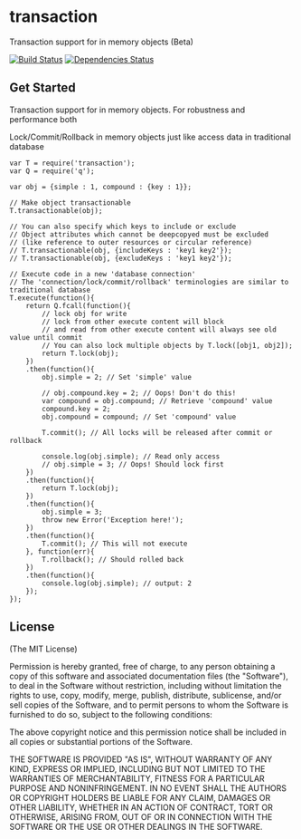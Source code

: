 # transaction

Transaction support for in memory objects (Beta)

[![Build Status](https://travis-ci.org/rain1017/transaction.svg?branch=master)](https://travis-ci.org/rain1017/transaction)
[![Dependencies Status](https://david-dm.org/rain1017/transaction.svg)](https://david-dm.org/rain1017/transaction)

## Get Started

Transaction support for in memory objects. For robustness and performance both

Lock/Commit/Rollback in memory objects just like access data in traditional database


```
var T = require('transaction');
var Q = require('q');

var obj = {simple : 1, compound : {key : 1}};

// Make object transactionable
T.transactionable(obj);

// You can also specify which keys to include or exclude
// Object attributes which cannot be deepcopyed must be excluded
// (like reference to outer resources or circular reference)
// T.transactionable(obj, {includeKeys : 'key1 key2'});
// T.transactionable(obj, {excludeKeys : 'key1 key2'});

// Execute code in a new 'database connection'
// The 'connection/lock/commit/rollback' terminologies are similar to traditional database
T.execute(function(){
	return Q.fcall(function(){
		// lock obj for write
		// lock from other execute content will block
		// and read from other execute content will always see old value until commit
		// You can also lock multiple objects by T.lock([obj1, obj2]);
		return T.lock(obj); 
	})
	.then(function(){ 
		obj.simple = 2; // Set 'simple' value

		// obj.compound.key = 2; // Oops! Don't do this!
		var compound = obj.compound; // Retrieve 'compound' value
		compound.key = 2;
		obj.compound = compound; // Set 'compound' value

		T.commit(); // All locks will be released after commit or rollback

		console.log(obj.simple); // Read only access
		// obj.simple = 3; // Oops! Should lock first
	})
	.then(function(){
		return T.lock(obj);
	})
	.then(function(){
		obj.simple = 3;
		throw new Error('Exception here!');	
	})
	.then(function(){
		T.commit(); // This will not execute
	}, function(err){
		T.rollback(); // Should rolled back
	})
	.then(function(){
		console.log(obj.simple); // output: 2
	});
});
```

## License
(The MIT License)

Permission is hereby granted, free of charge, to any person obtaining a copy
of this software and associated documentation files (the "Software"), to deal
in the Software without restriction, including without limitation the rights
to use, copy, modify, merge, publish, distribute, sublicense, and/or sell
copies of the Software, and to permit persons to whom the Software is
furnished to do so, subject to the following conditions:

The above copyright notice and this permission notice shall be included in all
copies or substantial portions of the Software.

THE SOFTWARE IS PROVIDED "AS IS", WITHOUT WARRANTY OF ANY KIND, EXPRESS OR
IMPLIED, INCLUDING BUT NOT LIMITED TO THE WARRANTIES OF MERCHANTABILITY,
FITNESS FOR A PARTICULAR PURPOSE AND NONINFRINGEMENT. IN NO EVENT SHALL THE
AUTHORS OR COPYRIGHT HOLDERS BE LIABLE FOR ANY CLAIM, DAMAGES OR OTHER
LIABILITY, WHETHER IN AN ACTION OF CONTRACT, TORT OR OTHERWISE, ARISING FROM,
OUT OF OR IN CONNECTION WITH THE SOFTWARE OR THE USE OR OTHER DEALINGS IN THE
SOFTWARE.

